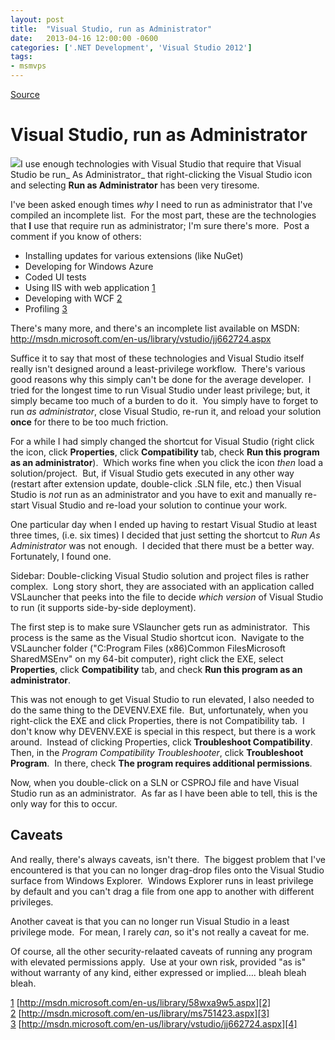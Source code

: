 ```yaml
---
layout: post
title:  "Visual Studio, run as Administrator"
date:   2013-04-16 12:00:00 -0600
categories: ['.NET Development', 'Visual Studio 2012']
tags:
- msmvps
---
```

[Source](http://pr-blog.azurewebsites.net/2013/04/17/visual-studio-run-as-administrator/ "Permalink to Visual Studio, run as Administrator")

# Visual Studio, run as Administrator

![][1]I use enough technologies with Visual Studio that require that Visual Studio be run_ As Administrator_ that right-clicking the Visual Studio icon and selecting **Run as Administrator** has been very tiresome.

I've been asked enough times _why_ I need to run as administrator that I've compiled an incomplete list.  For the most part, these are the technologies that **I** use that require run as administrator; I'm sure there's more.  Post a comment if you know of others:
* Installing updates for various extensions (like NuGet)
* Developing for Windows Azure
* Coded UI tests
* Using IIS with web application [1]
* Developing with WCF [2]
* Profiling [3]

There's many more, and there's an incomplete list available on MSDN: <http://msdn.microsoft.com/en-us/library/vstudio/jj662724.aspx>

Suffice it to say that most of these technologies and Visual Studio itself really isn't designed around a least-privilege workflow.  There's various good reasons why this simply can't be done for the average developer.  I tried for the longest time to run Visual Studio under least privilege; but, it simply became too much of a burden to do it.  You simply have to forget to run _as administrator_, close Visual Studio, re-run it, and reload your solution **once** for there to be too much friction.

For a while I had simply changed the shortcut for Visual Studio (right click the icon, click **Properties**, click **Compatibility** tab, check **Run this program as an administrator**).  Which works fine when you click the icon _then_ load a solution/project.  But, if Visual Studio gets executed in any other way (restart after extension update, double-click .SLN file, etc.) then Visual Studio is _not_ run as an administrator and you have to exit and manually re-start Visual Studio and re-load your solution to continue your work.

One particular day when I ended up having to restart Visual Studio at least three times, (i.e. six times) I decided that just setting the shortcut to _Run As Administrator_ was not enough.  I decided that there must be a better way.  Fortunately, I found one.

Sidebar: Double-clicking Visual Studio solution and project files is rather complex.  Long story short, they are associated with an application called VSLauncher that peeks into the file to decide _which version_ of Visual Studio to run (it supports side-by-side deployment).

The first step is to make sure VSlauncher gets run as administrator.  This process is the same as the Visual Studio shortcut icon.  Navigate to the VSLauncher folder ("C:Program Files (x86)Common FilesMicrosoft SharedMSEnv" on my 64-bit computer), right click the EXE, select **Properties**, click **Compatibility** tab, and check **Run this program as an administrator**.

This was not enough to get Visual Studio to run elevated, I also needed to do the same thing to the DEVENV.EXE file.  But, unfortunately, when you right-click the EXE and click Properties, there is not Compatibility tab.  I don't know why DEVENV.EXE is special in this respect, but there is a work around.  Instead of clicking Properties, click **Troubleshoot Compatibility**.  Then, in the _Program Compatibility Troubleshooter_, click **Troubleshoot Program**.  In there, check **The program requires additional permissions**.

Now, when you double-click on a SLN or CSPROJ file and have Visual Studio run as an administrator.  As far as I have been able to tell, this is the only way for this to occur.

## Caveats

And really, there's always caveats, isn't there.  The biggest problem that I've encountered is that you can no longer drag-drop files onto the Visual Studio surface from Windows Explorer.  Windows Explorer runs in least privilege by default and you can't drag a file from one app to another with different privileges.

Another caveat is that you can no longer run Visual Studio in a least privilege mode.  For mean, I rarely _can_, so it's not really a caveat for me.

Of course, all the other security-relaated caveats of running any program with elevated permissions apply.  Use at your own risk, provided "as is" without warranty of any kind, either expressed or implied…. bleah bleah bleah.

[1] [http://msdn.microsoft.com/en-us/library/58wxa9w5.aspx][2]  
[2] [http://msdn.microsoft.com/en-us/library/ms751423.aspx][3]  
[3] [http://msdn.microsoft.com/en-us/library/vstudio/jj662724.aspx][4]

[1]: http://www.fotothing.com/photos/8d9/8d9ab6ce158fef47436f6df201f07091.jpg
[2]: http://bit.ly/Z3dxHY "http://msdn.microsoft.com/en-us/library/58wxa9w5.aspx"
[3]: http://bit.ly/11dfVLM "http://msdn.microsoft.com/en-us/library/ms751423.aspx"
[4]: http://bit.ly/17Gz1xm "http://msdn.microsoft.com/en-us/library/vstudio/jj662724.aspx"

